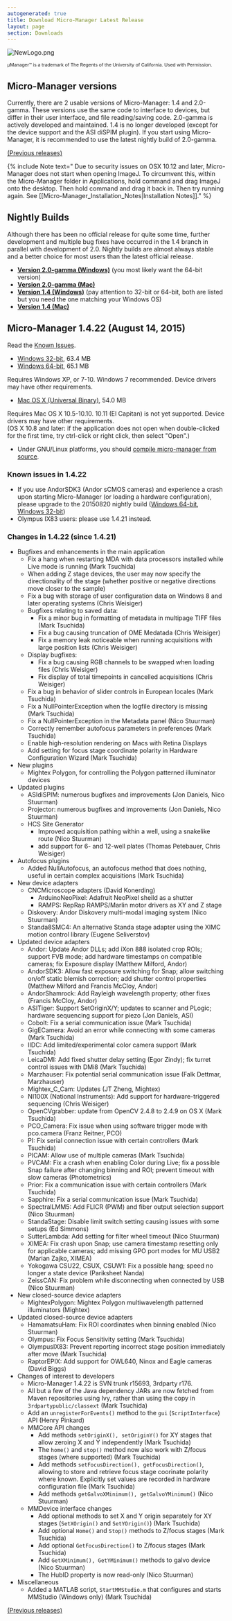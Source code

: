```yaml
---
autogenerated: true
title: Download Micro-Manager Latest Release
layout: page
section: Downloads
---
```



 ![](media/NewLogo.png "NewLogo.png")

<span style="font-size:75%">μManager™ is a trademark of The Regents of
the University of California. Used with Permission.</span>

## Micro-Manager versions

Currently, there are 2 usable versions of Micro-Manager: 1.4 and
2.0-gamma. These versions use the same code to interface to devices, but
differ in their user interface, and file reading/saving code. 2.0-gamma
is actively developed and maintained. 1.4 is no longer developed (except
for the device support and the ASI diSPIM plugin). If you start using
Micro-Manager, it is recommended to use the latest nightly build of
2.0-gamma.

[(Previous releases)](Micro-Manager_Version_Archive "wikilink")

{% include Note text=" Due to security issues on OSX 10.12 and later, Micro-Manager does not start when opening ImageJ. To circumvent this, within the Micro-Manager folder in Applications, hold command and drag ImageJ onto the desktop. Then hold command and drag it back in. Then try running again.  See [[Micro-Manager_Installation_Notes|Installation Notes]]." %}

## Nightly Builds

Although there has been no official release for quite some time, further
development and multiple bug fixes have occurred in the 1.4 branch in
parallel with development of 2.0. Nightly builds are almost always
stable and a better choice for most users than the latest official
release.

-   [**Version 2.0-gamma
    (Windows)**](https://valelab4.ucsf.edu/~MM/nightlyBuilds/2.0.0-gamma/Windows/)
    (you most likely want the 64-bit version)
-   [**Version 2.0-gamma
    (Mac)**](https://valelab4.ucsf.edu/~MM/nightlyBuilds/2.0.0-gamma/Mac/)
-   [**Version 1.4
    (Windows)**](https://valelab4.ucsf.edu/~MM/nightlyBuilds/1.4/Windows)
    (pay attention to 32-bit or 64-bit, both are listed but you need the
    one matching your Windows OS)
-   [**Version 1.4
    (Mac)**](https://valelab4.ucsf.edu/~MM/nightlyBuilds/1.4/Mac)

## Micro-Manager 1.4.22 (August 14, 2015)

Read the [Known Issues](#Known_issues_in_1.4.22 "wikilink").

-   [Windows
    32-bit](https://valelab4.ucsf.edu/~MM/builds/1.4/Windows/32bit/MMSetup_32bit_1.4.22.exe),
    63.4 MB  
-   [Windows
    64-bit](https://valelab4.ucsf.edu/~MM/builds/1.4/Windows/64bit/MMSetup_64bit_1.4.22.exe),
    65.1 MB  

Requires Windows XP, or 7-10. Windows 7 recommended. Device drivers may
have other requirements.  

-   [Mac OS X (Universal
    Binary)](https://valelab4.ucsf.edu/~MM/builds/1.4/Mac/Micro-Manager1.4.22.dmg),
    54.0 MB  

Requires Mac OS X 10.5-10.10. 10.11 (El Capitan) is not yet supported.
Device drivers may have other requirements.  
(OS X 10.8 and later: if the application does not open when
double-clicked for the first time, try ctrl-click or right click, then
select "Open".)

-   Under GNU/Linux platforms, you should [compile micro-manager from
    source](Linux_installation_from_source_(Ubuntu) "wikilink").

### Known issues in 1.4.22

-   If you use AndorSDK3 (Andor sCMOS cameras) and experience a crash
    upon starting Micro-Manager (or loading a hardware configuration),
    please upgrade to the 20150820 nightly build ([Windows
    64-bit](https://valelab4.ucsf.edu/~MM/nightlyBuilds/1.4/Windows/MMSetup_64bit_1.4.23_20150820.exe),
    [Windows
    32-bit](http://valelab4.ucsf.edu/~MM/nightlyBuilds/1.4/Windows/MMSetup_32bit_1.4.23_20150820.exe))
-   Olympus IX83 users: please use 1.4.21 instead.

### Changes in 1.4.22 (since 1.4.21)

-   Bugfixes and enhancements in the main application
    -   Fix a hang when restarting MDA with data processors installed
        while Live mode is running (Mark Tsuchida)
    -   When adding Z stage devices, the user may now specify the
        directionality of the stage (whether positive or negative
        directions move closer to the sample)
    -   Fix a bug with storage of user configuration data on Windows 8
        and later operating systems (Chris Weisiger)
    -   Bugfixes relating to saved data:
        -   Fix a minor bug in formatting of metadata in multipage TIFF
            files (Mark Tsuchida)
        -   Fix a bug causing truncation of OME Medatada (Chris
            Weisiger)
        -   Fix a memory leak noticeable when running acquisitions with
            large position lists (Chris Weisiger)
    -   Display bugfixes:
        -   Fix a bug causing RGB channels to be swapped when loading
            files (Chris Weisiger)
        -   Fix display of total timepoints in cancelled acquisitions
            (Chris Weisiger)
    -   Fix a bug in behavior of slider controls in European locales
        (Mark Tsuchida)
    -   Fix a NullPointerException when the logfile directory is missing
        (Mark Tsuchida)
    -   Fix a NullPointerException in the Metadata panel (Nico Stuurman)
    -   Correctly remember autofocus parameters in preferences (Mark
        Tsuchida)
    -   Enable high-resolution rendering on Macs with Retina Displays
    -   Add setting for focus stage coordinate polarity in Hardware
        Configuration Wizard (Mark Tsuchida)
-   New plugins
    -   Mightex Polygon, for controlling the Polygon patterned
        illuminator devices
-   Updated plugins
    -   ASIdiSPIM: numerous bugfixes and improvements (Jon Daniels, Nico
        Stuurman)
    -   Projector: numerous bugfixes and improvements (Jon Daniels, Nico
        Stuurman)
    -   HCS Site Generator
        -   Improved acquisition pathing within a well, using a
            snakelike route (Nico Stuurman)
        -   add support for 6- and 12-well plates (Thomas Petebauer,
            Chris Weisiger)
-   Autofocus plugins
    -   Added NullAutofocus, an autofocus method that does nothing,
        useful in certain complex acquisitions (Mark Tsuchida)
-   New device adapters
    -   CNCMicroscope adapters (David Konerding)
        -   ArduinoNeoPixel: Adafruit NeoPixel sheild as a shutter
        -   RAMPS: RepRap RAMPS/Marlin motor drivers as XY and Z stage
    -   Diskovery: Andor Diskovery multi-modal imaging system (Nico
        Stuurman)
    -   Standa8SMC4: An alternative Standa stage adapter using the XIMC
        motion control library (Eugene Seliverstov)
-   Updated device adapters
    -   Andor: Update Andor DLLs; add iXon 888 isolated crop ROIs;
        support FVB mode; add hardware timestamps on compatible cameras;
        fix Exposure display (Matthew Milford, Andor)
    -   AndorSDK3: Allow fast exposure switching for Snap; allow
        switching on/off static blemish correction; add shutter control
        properties (Matthew Milford and Francis McCloy, Andor)
    -   AndorShamrock: Add Rayleigh wavelength property; other fixes
        (Francis McCloy, Andor)
    -   ASITiger: Support SetOriginX/Y; updates to scanner and PLogic;
        hardware sequencing support for piezo (Jon Daniels, ASI)
    -   Cobolt: Fix a serial communication issue (Mark Tsuchida)
    -   GigECamera: Avoid an error while connecting with some cameras
        (Mark Tsuchida)
    -   IIDC: Add limited/experimental color camera support (Mark
        Tsuchida)
    -   LeicaDMI: Add fixed shutter delay setting (Egor Zindy); fix
        turret control issues with DMi8 (Mark Tsuchida)
    -   Marzhauser: Fix potential serial communication issue (Falk
        Dettmar, Marzhauser)
    -   Mightex\_C\_Cam: Updates (JT Zheng, Mightex)
    -   NI100X (National Instruments): Add support for
        hardware-triggered sequencing (Chris Weisiger)
    -   OpenCVgrabber: update from OpenCV 2.4.8 to 2.4.9 on OS X (Mark
        Tsuchida)
    -   PCO\_Camera: Fix issue when using software trigger mode with
        pco.camera (Franz Reitner, PCO)
    -   PI: Fix serial connection issue with certain controllers (Mark
        Tsuchida)
    -   PICAM: Allow use of multiple cameras (Mark Tsuchida)
    -   PVCAM: Fix a crash when enabling Color during Live; fix a
        possible Snap failure after changing binning and ROI; prevent
        timeout with slow cameras (Photometrics)
    -   Prior: Fix a communication issue with certain controllers (Mark
        Tsuchida)
    -   Sapphire: Fix a serial communication issue (Mark Tsuchida)
    -   SpectralLMM5: Add FLICR (PWM) and fiber output selection support
        (Nico Stuurman)
    -   StandaStage: Disable limit switch setting causing issues with
        some setups (Ed Simmons)
    -   SutterLambda: Add setting for filter wheel timeout (Nico
        Stuurman)
    -   XIMEA: Fix crash upon Snap; use camera timestamp resetting only
        for applicable cameras; add missing GPO port modes for MU USB2
        (Marian Zajko, XIMEA)
    -   Yokogawa CSU22, CSUX, CSUW1: Fix a possible hang; speed no
        longer a state device (Pariksheet Nanda)
    -   ZeissCAN: Fix problem while disconnecting when connected by USB
        (Nico Stuurman)
-   New closed-source device adapters
    -   MightexPolygon: Mightex Polygon multiwavelength patterned
        illuminators (Mightex)
-   Updated closed-source device adapters
    -   HamamatsuHam: Fix ROI coordinates when binning enabled (Nico
        Stuurman)
    -   Olympus: Fix Focus Sensitivity setting (Mark Tsuchida)
    -   OlympusIX83: Prevent reporting incorrect stage position
        immediately after move (Mark Tsuchida)
    -   RaptorEPIX: Add support for OWL640, Ninox and Eagle cameras
        (David Biggs)
-   Changes of interest to developers
    -   Micro-Manager 1.4.22 is SVN trunk r15693, 3rdparty r176.
    -   All but a few of the Java dependency JARs are now fetched from
        Maven repositories using Ivy, rather than using the copy in
        `3rdpartypublic/classext` (Mark Tsuchida)
    -   Add an `unregisterForEvents()` method to the `gui`
        (`ScriptInterface`) API (Henry Pinkard)
    -   MMCore API changes
        -   Add methods `setOriginX(), setOriginY()` for XY stages that
            allow zeroing X and Y independently (Mark Tsuchida)
        -   The `home()` and `stop()` method now also work with Z/focus
            stages (where supported) (Mark Tsuchida)
        -   Add methods `setFocusDirection(), getFocusDirection()`,
            allowing to store and retrieve focus stage coorinate
            polarity where known. Explicitly set values are recorded in
            hardware configuration file (Mark Tsuchida)
        -   Add methods `getGalvoXMinimum(), getGalvoYMinimum()` (Nico
            Stuurman)
    -   MMDevice interface changes
        -   Add optional methods to set X and Y origin separately for XY
            stages (`SetXOrigin()` and `SetYOrigin()`) (Mark Tsuchida)
        -   Add optional `Home()` and `Stop()` methods to Z/focus stages
            (Mark Tsuchida)
        -   Add optional `GetFocusDirection()` to Z/focus stages (Mark
            Tsuchida)
        -   Add `GetXMinimum(), GetYMinimum()` methods to galvo device
            (Nico Stuurman)
        -   The HubID property is now read-only (Nico Stuurman)
-   Miscellaneous
    -   Added a MATLAB script, `StartMMStudio.m` that configures and
        starts MMStudio (Windows only) (Mark Tsuchida)

[(Previous releases)](Micro-Manager_Version_Archive "wikilink")


